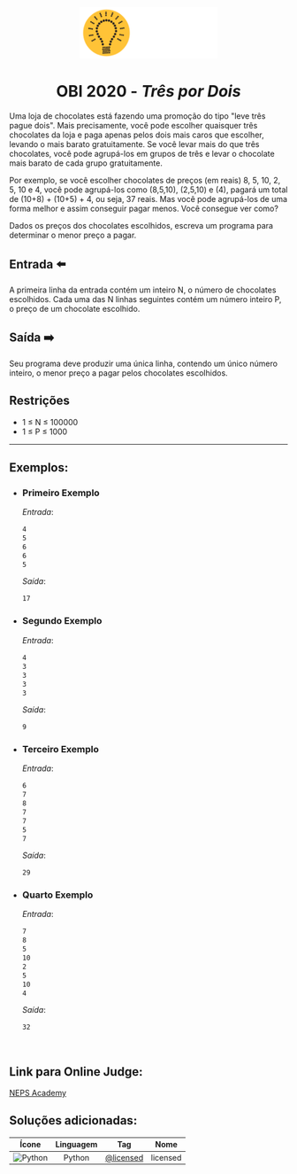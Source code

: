 <p align="center">
<img width="250px" src="../../../../docs/imagens/obi/logo-obi.svg"/> </p>

 <h1 align="center" style="font-weight: bold">OBI 2020 - <span style="font-style: italic"> Três por Dois</span></h1>


Uma loja de chocolates está fazendo uma promoção do tipo "leve três pague dois". Mais precisamente, você pode escolher quaisquer três chocolates da loja e paga apenas pelos dois mais caros que escolher, levando o mais barato gratuitamente. Se você levar mais do que três chocolates, você pode agrupá-los em grupos de três e levar o chocolate mais barato de cada grupo gratuitamente.

Por exemplo, se você escolher chocolates de preços (em reais) 8, 5, 10, 2, 5, 10 e 4, você pode agrupá-los como (8,5,10), (2,5,10) e (4), pagará um total de (10+8) + (10+5) + 4, ou seja, 37 reais. Mas você pode agrupá-los de uma forma melhor e assim conseguir pagar menos. Você consegue ver como?

Dados os preços dos chocolates escolhidos, escreva um programa para determinar o menor preço a pagar.

## Entrada ⬅️ 
A primeira linha da entrada contém um inteiro N, o número de chocolates escolhidos. Cada uma das N linhas seguintes contém um número inteiro P, o preço de um chocolate escolhido.

## Saída ➡️
Seu programa deve produzir uma única linha, contendo um único número inteiro, o menor preço a pagar pelos chocolates escolhidos.

## Restrições
- 1 ≤ N ≤ 100000
- 1 ≤ P ≤ 1000


---
## Exemplos:

- ### Primeiro Exemplo
  *Entrada*:
  ```
  4
  5
  6
  6
  5
  ```
  *Saída*:
  ```
  17
  ```
- ### Segundo Exemplo
  *Entrada*:
  ```
  4
  3
  3
  3
  3
  ```
  *Saída*:
  ```
  9
  ```
- ### Terceiro Exemplo
  *Entrada*:
  ```
  6
  7
  8
  7
  7
  5
  7
  ```
  *Saída*:
  ```
  29
  ```
- ### Quarto Exemplo
  *Entrada*:
  ```
  7
  8
  5
  10
  2
  5
  10
  4
  ```
  *Saída*:
  ```
  32
  ```

<br/>

## Link para Online Judge:
[NEPS Academy](https://neps.academy/br/exercise/975)

## Soluções adicionadas:
| Ícone | Linguagem | Tag | Nome |
|:---:|:---:|:---:|:---:|
| <img width="100px" alt="Python" src="../../../../docs/recursos/ícones/python.svg"> | Python | [@licensed](https://github.com/licensed) | licensed |
